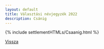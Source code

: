 ```yaml
---
layout: default
title: Választási névjegyzék 2022
description: Csánig
---
```


{% include settlementHTMLs/Csaanig.html %}

[Vissza](./)
